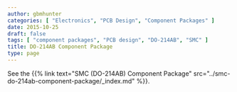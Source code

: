 ```yaml
---
author: gbmhunter
categories: [ "Electronics", "PCB Design", "Component Packages" ]
date: 2015-10-25
draft: false
tags: [ "component packages", "PCB design", "DO-214AB", "SMC" ]
title: DO-214AB Component Package
type: page
---
```


See the {{% link text="SMC (DO-214AB) Component Package" src="../smc-do-214ab-component-package/_index.md" %}}.
